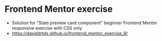 # Frontend Mentor exercise
- Solution for "Stats preview card component" beginner Frontend Mentor responsive exercise with CSS only
- https://daviddrtds.github.io/frontend_mentor_exercise_9/
